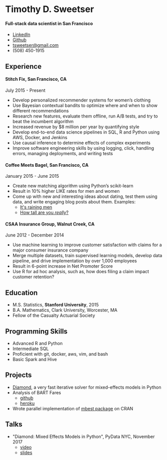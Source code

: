# Timothy D. Sweetser
#### Full-stack data scientist in San Francisco

* [LinkedIn](https://www.linkedin.com/in/timothysweetser/)
* [Github](https://github.com/hacktuarial)
* tsweetser@gmail.com
* (508) 450-1915


## Experience
#### Stitch Fix, San Francisco, CA
July 2015 - Present

* Develop personalized recommender systems for women’s clothing
* Use Bayesian contextual bandits to optimize where and when to show different recommendations
* Research new features, evaluate them offline, run A/B tests, and try to beat the incumbent algorithm
* Increased revenue by $8 million per year by quantifying style
* Develop end-to-end data science pipelines in SQL, R and Python using AWS, Docker, and Jenkins
* Use causal inference to determine effects of complex experiments
* Improve software engineering skills by using logging, click, handling errors, managing deployments, and writing tests


#### Coffee Meets Bagel, San Francisco, CA
January 2015 - June 2015

* Create new matching algorithm using Python’s scikit-learn
* Result in 10% higher LIKE rates for men and women
* Come up with new and interesting ideas about dating, test them using data, and write engaging blog posts about them. Examples:
	* [It's raining men](https://coffeemeetsbagel.com/blog/index.php/dating-statistics/raining-men/)
	* [How tall are you _really_?](https://coffeemeetsbagel.com/blog/index.php/dating-statistics/how-tall-are-you-really/)

#### CSAA Insurance Group, Walnut Creek, CA
June 2012 - December 2014

* Use machine learning to improve customer satisfaction with claims for a major consumer insurance company
* Merge multiple datasets, train supervised learning models, develop data pipeline, and drive implementation by over 1,000 employees
* Result in 6-point increase in Net Promoter Score
* Use R for ad hoc analysis, such as, how does filing a claim impact customer retention?


## Education
* M.S. Statistics, **Stanford University**, 2015
* B.A. Mathematics, Clark University, Worcester, MA
* Fellow of the Casualty Actuarial Society

## Programming Skills
* Advanced R and Python
* Intermediate SQL
* Proficient with git, docker, aws, vim, and bash
* Basic Spark and Hive

## Projects
* [Diamond](https://github.com/stitchfix/diamond), a very fast iterative solver for mixed-effects models in Python
* Analysis of BART Fares
	* [github](https://github.com/hacktuarial/BART) 
	* [heroku](https://bart-fares.herokuapp.com/)
* Wrote parallel implementation of [mbest package](https://github.com/patperry/r-mbest) on CRAN

## Talks
* "Diamond: Mixed Effects Models in Python", PyData NYC, November 2017
	* [video](https://www.youtube.com/watch?v=jrprjZEX9gU)
	* [slides](https://www.slideshare.net/PyData/diamond-mixed-effects-models-in-python)